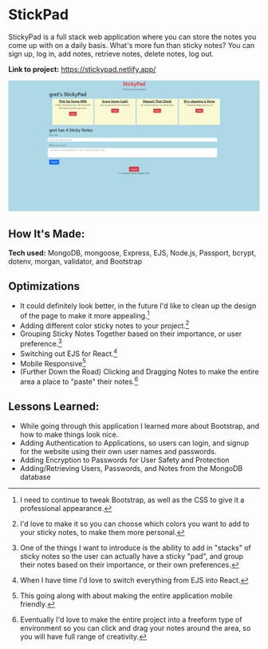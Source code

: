 # StickPad

StickyPad is a full stack web application where you can store the notes you come up with on a daily basis.
What's more fun than sticky notes?
You can sign up, log in, add notes, retrieve notes, delete notes, log out.

**Link to project:** https://stickypad.netlify.app/

![alt tag](/public/imgs/notes.png)

## How It's Made:

**Tech used:** MongoDB, mongoose, Express, EJS, Node.js, Passport, bcrypt, dotenv, morgan, validator, and Bootstrap

## Optimizations

- It could definitely look better, in the future I'd like to clean up the design of the page to make it more appealing.[^1]
- Adding different color sticky notes to your project.[^2]
- Grouping Sticky Notes Together based on their importance, or user preference.[^3]
- Switching out EJS for React.[^4]
- Mobile Responsive[^5]
- (Further Down the Road) Clicking and Dragging Notes to make the entire area a place to "paste" their notes.[^6]

## Lessons Learned:

- While going through this application I learned more about Bootstrap, and how to make things look nice.
- Adding Authentication to Applications, so users can login, and signup for the website using their own user names and passwords.
- Adding Encryption to Passwords for User Safety and Protection
- Adding/Retrieving Users, Passwords, and Notes from the MongoDB database

[^1]: I need to continue to tweak Bootstrap, as well as the CSS to give it a professional appearance.
[^2]: I'd love to make it so you can choose which colors you want to add to your sticky notes, to make them more personal.
[^3]: One of the things I want to introduce is the ability to add in "stacks" of sticky notes so the user can actually have a sticky "pad", and group their notes based on their importance, or their own preferences.
[^4]: When I have time I'd love to switch everything from EJS into React.
[^5]: This going along with [^1] about making the entire application mobile friendly.
[^6]: Eventually I'd love to make the entire project into a freeform type of environment so you can click and drag your notes around the area, so you will have full range of creativity.
